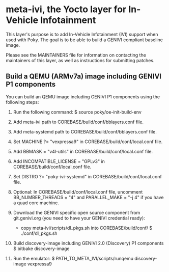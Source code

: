 meta-ivi, the Yocto layer for In-Vehicle Infotainment
=====================================================

This layer's purpose is to add In-Vehicle Infotainment (IVI) support when
used with Poky.  The goal is to be able to build a GENIVI compliant baseline
image.

Please see the MAINTAINERS file for information on contacting the maintainers
of this layer, as well as instructions for submitting patches.


Build a QEMU (ARMv7a) image including GENIVI P1 components
----------------------------------------------------------

You can build an QEMU image including GENIVI P1 components using the following steps:

1. Run the following command: $ source poky/oe-init-build-env

2. Add meta-ivi path to COREBASE/build/conf/bblayers.conf file.

3. Add meta-systemd path to COREBASE/build/conf/bblayers.conf file.

4. Set MACHINE ?= "vexpressa9" in COREBASE/build/conf/local.conf file.

5. Add BBMASK = "v4l-utils" in COREBASE/build/conf/local.conf file.

6. Add INCOMPATIBLE_LICENSE = "GPLv3" in COREBASE/build/conf/local.conf file.

7. Set DISTRO ?= "poky-ivi-systemd" in COREBASE/build/conf/local.conf file.

8. Optional: In COREBASE/build/conf/local.conf file, uncomment BB_NUMBER_THREADS = "4" and PARALLEL_MAKE = "-j 4" if you have a quad core machine.

9. Download the GENIVI specific open source component from git.genivi.org (you need to have your GENIVI credential ready):
   - copy meta-ivi/scripts/dl_pkgs.sh into COREBASE/build/conf/
   $ ./conf/dl_pkgs.sh

10. Build discovery-image including GENIVI 2.0 (Discovery) P1 components
   $ bitbake discovery-image

11. Run the emulator:
   $ PATH_TO_META_IVI/scripts/runqemu discovery-image vexpressa9
